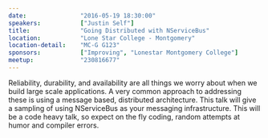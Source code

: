 ```yaml
---
date:               "2016-05-19 18:30:00"
speakers:           ["Justin Self"]
title:              "Going Distributed with NServiceBus"
location:           "Lone Star College - Montgomery"
location-detail:    "MC-G G123"
sponsors:           ["Improving", "Lonestar Montgomery College"]
meetup:             "230816677"
---
```

 Reliability, durability, and availability are all things we worry about when
we build large scale applications. A very common approach to addressing these
is using a message based, distributed architecture. This talk will give a
sampling of using NServiceBus as your messaging infrastructure. This will be a
code heavy talk, so expect on the fly coding, random attempts at humor and compiler errors.